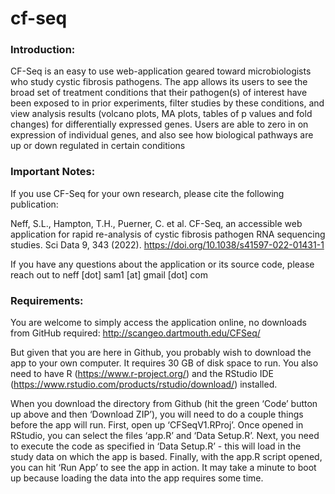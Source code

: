 # cf-seq

### Introduction: 

CF-Seq is an easy to use web-application geared toward microbiologists who study cystic fibrosis pathogens. The app allows its users to see the broad set of treatment conditions that their pathogen(s) of interest have been exposed to in prior experiments, filter studies by these conditions, and view  analysis results (volcano plots, MA plots, tables of p values and fold changes) for differentially expressed genes. Users are able to zero in on expression of individual genes, and also see how biological pathways are up or down regulated in certain conditions  

### Important Notes: 

If you use CF-Seq for your own research, please cite the following publication: 

Neff, S.L., Hampton, T.H., Puerner, C. et al. CF-Seq, an accessible web application for rapid re-analysis of cystic fibrosis pathogen RNA sequencing studies. Sci Data 9, 343 (2022). https://doi.org/10.1038/s41597-022-01431-1

If you have any questions about the application or its source code, please reach out to neff [dot] sam1 [at] gmail [dot] com

### Requirements: 

You are welcome to simply access the application online, no downloads from GitHub required: http://scangeo.dartmouth.edu/CFSeq/

But given that you are here in Github, you probably wish to download the app to your own computer. It requires 30 GB of disk space to run. You also need to have R (https://www.r-project.org/) and the RStudio IDE (https://www.rstudio.com/products/rstudio/download/) installed.

When you download the directory from Github (hit the green ‘Code’ button up above and then ‘Download ZIP’), you will need to do a couple things before the app will run. First, open up ‘CFSeqV1.RProj’. Once opened in RStudio, you can select the files ‘app.R’ and ‘Data Setup.R’. Next, you need to execute the code as specified in ‘Data Setup.R’ - this will load in the study data on which the app is based. Finally, with the app.R script opened, you can hit ‘Run App’ to see the app in action. It may take a minute to boot up because loading the data into the app requires some time.
